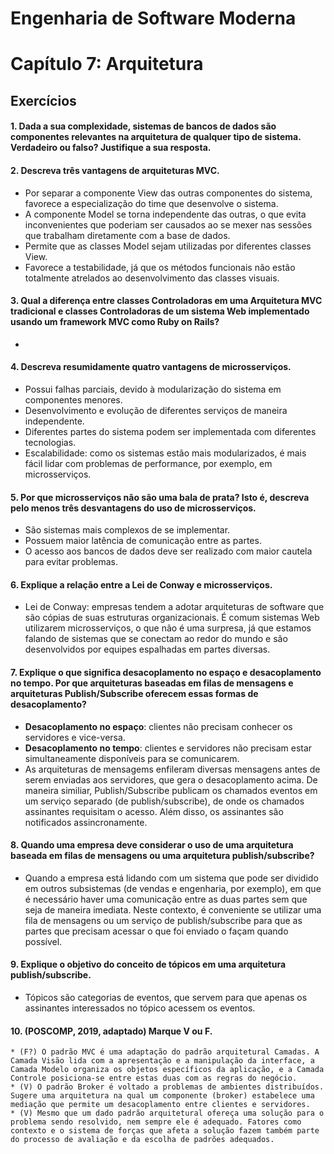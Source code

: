 # Engenharia de Software Moderna
# Capítulo 7: Arquitetura

## Exercícios

#### 1. Dada a sua complexidade, sistemas de bancos de dados são componentes relevantes na arquitetura de qualquer tipo de sistema. Verdadeiro ou falso? Justifique a sua resposta.

#### 2. Descreva três vantagens de arquiteturas MVC.
* Por separar a componente View das outras componentes do sistema, favorece a especialização do time que desenvolve o sistema.
* A componente Model se torna independente das outras, o que evita inconvenientes que poderiam ser causados ao se mexer nas sessões que trabalham diretamente com a base de dados.
* Permite que as classes Model sejam utilizadas por diferentes classes View.
* Favorece a testabilidade, já que os métodos funcionais não estão totalmente atrelados ao desenvolvimento das classes visuais.

#### 3. Qual a diferença entre classes Controladoras em uma Arquitetura MVC tradicional e classes Controladoras de um sistema Web implementado usando um framework MVC como Ruby on Rails?
* 

#### 4. Descreva resumidamente quatro vantagens de microsserviços.
* Possui falhas parciais, devido à modularização do sistema em componentes menores.
* Desenvolvimento e evolução de diferentes serviços de maneira independente.
* Diferentes partes do sistema podem ser implementada com diferentes tecnologias.
* Escalabilidade: como os sistemas estão mais modularizados, é mais fácil lidar com problemas de performance, por exemplo, em microsserviços.
 
#### 5. Por que microsserviços não são uma bala de prata? Isto é, descreva pelo menos três desvantagens do uso de microsserviços.
* São sistemas mais complexos de se implementar.
* Possuem maior latência de comunicação entre as partes.
* O acesso aos bancos de dados deve ser realizado com maior cautela para evitar problemas.

#### 6. Explique a relação entre a Lei de Conway e microsserviços.
* Lei de Conway: empresas tendem a adotar arquiteturas de software que são cópias de suas estruturas organizacionais. É comum sistemas Web utilizarem microsserviços, o que não é uma surpresa, já que estamos falando de sistemas que se conectam ao redor do mundo e são desenvolvidos por equipes espalhadas em partes diversas.

#### 7. Explique o que significa desacoplamento no espaço e desacoplamento no tempo. Por que arquiteturas baseadas em filas de mensagens e arquiteturas Publish/Subscribe oferecem essas formas de desacoplamento?
* **Desacoplamento no espaço**: clientes não precisam conhecer os servidores e vice-versa.
* **Desacoplamento no tempo**: clientes e servidores não precisam estar simultaneamente disponíveis para se comunicarem.
* As arquiteturas de mensagems enfileram diversas mensagens antes de serem enviadas aos servidores, que gera o desacoplamento acima. De maneira similiar, Publish/Subscribe publicam os chamados eventos em um serviço separado (de publish/subscribe), de onde os chamados assinantes requisitam o acesso. Além disso, os assinantes são notificados assincronamente.

#### 8. Quando uma empresa deve considerar o uso de uma arquitetura baseada em filas de mensagens ou uma arquitetura publish/subscribe?
* Quando a empresa está lidando com um sistema que pode ser dividido em outros subsistemas (de vendas e engenharia, por exemplo), em que é necessário haver uma comunicação entre as duas partes sem que seja de maneira imediata. Neste contexto, é conveniente se utilizar uma fila de mensagens ou um serviço de publish/subscribe para que as partes que precisam acessar o que foi enviado o façam quando possível.

#### 9. Explique o objetivo do conceito de tópicos em uma arquitetura publish/subscribe.
* Tópicos são categorias de eventos, que servem para que apenas os assinantes interessados no tópico acessem os eventos.

#### 10. (POSCOMP, 2019, adaptado) Marque V ou F.
    * (F?) O padrão MVC é uma adaptação do padrão arquitetural Camadas. A Camada Visão lida com a apresentação e a manipulação da interface, a Camada Modelo organiza os objetos específicos da aplicação, e a Camada Controle posiciona-se entre estas duas com as regras do negócio.
    * (V) O padrão Broker é voltado a problemas de ambientes distribuídos. Sugere uma arquitetura na qual um componente (broker) estabelece uma mediação que permite um desacoplamento entre clientes e servidores.
    * (V) Mesmo que um dado padrão arquitetural ofereça uma solução para o problema sendo resolvido, nem sempre ele é adequado. Fatores como contexto e o sistema de forças que afeta a solução fazem também parte do processo de avaliação e da escolha de padrões adequados.
